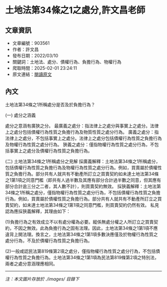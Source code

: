 # 土地法第34條之1之處分,許文昌老師

## 文章資訊
- 文章編號：903561
- 作者：許文昌
- 發布日期：2022/03/10
- 關鍵詞：土地法、處分、債權行為、負擔行為、物權行為
- 爬取時間：2025-02-01 23:24:11
- 原文連結：[閱讀原文](https://real-estate.get.com.tw/Columns/detail.aspx?no=903561)

## 內文


土地法第34條之1所稱處分是否及於負擔行為？


(一)	處分之涵義


處分之意涵有廣狹之分。
最廣義之處分：指法律上之處分與事實上之處分。法律上之處分包括債權行為性質之負擔行為及物質性質之處分行為。
廣義之處分：指法律上之處分，不包括事實上之處分。法律上之處分包括債權行為性質之負擔行為及物權行為性質之處分行為。
狹義之處分：僅指物權行為性質之處分行為，不包括事實上之處分及債權行為性質之負擔行為。


(二)	土地法第34條之1所稱處分之見解
採廣義解釋：土地法第34條之1所稱處分，包括債權行為性質之負擔行為及物權行為性質之處分行為。例如，買賣屬於債權性質之負擔行為。部分共有人就共有不動產所訂立之買賣契約如未達土地法第34條之1第1項之同意門檻（即共有人過半數及其應有部分合計過半數之同意，但其應有部分合計逾三分之二者，其人數不計），則買賣契約無效。
採狹義解釋：土地法第34條之1所稱之處分，僅指物權行為性質之處分行為，不包括債權行為性質之負擔行為。例如，買賣屬於債權性質之負擔行為。部分共有人就共有不動產所訂立之買賣契約，如未達土地法第34條之1第1項之同意門檻，則買賣契約仍然有效。
私見認為應採狹義解釋，其理由如下：


(1)負擔行為之有效成立不以有處分權為必要。縱係無處分權之人所訂立之買賣契約，不因之無效。此為負擔行為之固有法理。因此，土地法第34條之1第1項不應違背上開法理。換言之，土地法第34條之1第1項多數決應僅及於物權行為性質之處分行為，不及於債權行為性質之負擔行為。


(2)一般咸認民法第819條第2項之處分，僅指物權行為性質之處分行為，不包括債權行為性質之負擔行為。土地法第34條之1第1項為民法第819條第2項之特別法，兩者之處分意涵理應相同。

---
*注：本文圖片存放於 ./images/ 目錄下*
